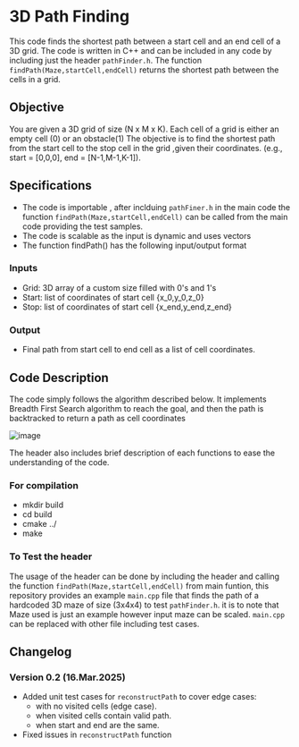 # 3D Path Finding
This code finds the shortest path between a start cell and an end cell of a 3D grid.
The code is written in C++ and can be included in any code by including just the header `pathFinder.h`. The function `findPath(Maze,startCell,endCell)` returns the shortest path between the cells in a grid.
## Objective
You are given a 3D grid of size (N x M x K). Each cell of a grid is either an empty cell (0) or an obstacle(1)
The objective is to find the shortest path from the start cell to the stop cell in the grid ,given their coordinates.
(e.g., start = [0,0,0], end = [N-1,M-1,K-1]).
## Specifications
* The code is importable , after inclduing `pathFiner.h` in the main code the function `findPath(Maze,startCell,endCell)` can be called from the main code providing the test samples.
* The code is scalable as the input is dynamic and uses vectors
* The function findPath() has the following input/output format
### Inputs
* Grid: 3D array of a custom size filled with 0's and 1's
* Start: list of coordinates of start cell {x_0,y_0,z_0}
* Stop: list of coordinates of start cell {x_end,y_end,z_end}
### Output
* Final path from start cell to end cell as a list of cell coordinates.

## Code Description
The code simply follows the algorithm described below. It implements Breadth First Search algorithm to reach the goal,
and then the path is backtracked to return a path as cell coordinates

![image](https://user-images.githubusercontent.com/55944277/130051301-a626c8ff-69a0-4a3c-9a1d-ca419eeb6181.png)

The header also includes brief description of each functions to ease the understanding of the code.

### For compilation
* mkdir build
* cd build
* cmake ../
* make

### To Test the header
The usage of the header can be done by including the header and calling the function `findPath(Maze,startCell,endCell)` from main funtion,
this repository provides an example `main.cpp` file that finds the path of a hardcoded 3D maze of size (3x4x4) to test `pathFinder.h`.
it is to note that Maze used is just an example however input maze can be scaled. `main.cpp` can be replaced with other file including test cases.

## Changelog
### Version 0.2 (16.Mar.2025)
- Added unit test cases for `reconstructPath` to cover edge cases:
    - with no visited cells (edge case).
    - when visited cells contain valid path.
    - when start and end are the same.   
- Fixed issues in `reconstructPath` function
